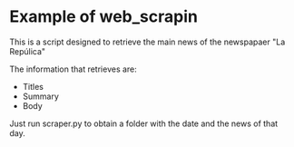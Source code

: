 # Example of web_scrapin

This is a script designed to retrieve the main news of the newspapaer "La Repúlica"

The information that retrieves are:

- Titles
- Summary
- Body

Just run scraper.py to obtain a folder with the date and the news of that day.
